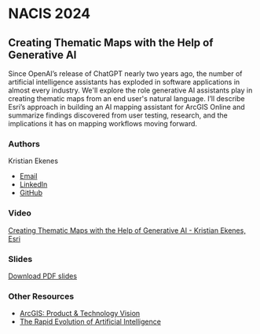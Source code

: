 # NACIS 2024

## Creating Thematic Maps with the Help of Generative AI

Since OpenAI’s release of ChatGPT nearly two years ago, the number of artificial intelligence assistants has exploded in software applications in almost every industry. We'll explore the role generative AI assistants play in creating thematic maps from an end user's natural language. I’ll describe Esri’s approach in building an AI mapping assistant for ArcGIS Online and summarize findings discovered from user testing, research, and the implications it has on mapping workflows moving forward.

### Authors

Kristian Ekenes

- [Email](mailto:kekenes@esri.com)
- [LinkedIn](https://www.linkedin.com/in/kristian-ekenes/)
- [GitHub](https://github.com/ekenes)

### Video

[Creating Thematic Maps with the Help of Generative AI - Kristian Ekenes, Esri](https://www.youtube.com/watch?v=GcK37u3xzvI&ab_channel=NACIS)

### Slides

[Download PDF slides](https://raw.githubusercontent.com/ekenes/nacis-2024/refs/heads/main/ekenes-mapping-and-generative-ai.pdf)

### Other Resources

- [ArcGIS: Product & Technology Vision](https://mediaspace.esri.com/media/t/1_c1ftfyju/337590522?kalturaSeekFrom=1290&kalturaClipTo=1634)
- [The Rapid Evolution of Artificial Intelligence](https://mediaspace.esri.com/media/t/1_pycbitn9)
